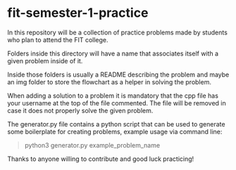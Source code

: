 # fit-semester-1-practice

In this repository will be a collection of practice
problems made by students who plan to attend the FIT
college.

Folders inside this directory will have a name that
associates itself with a given problem inside of it.

Inside those folders is usually a README describing
the problem and maybe an img folder to store the
flowchart as a helper in solving the problem.

When adding a solution to a problem it is mandatory
that the cpp file has your username at the top of the
file commented. The file will be removed in case it
does not properly solve the given problem.

The generator.py file contains a python script that
can be used to generate some boilerplate for creating
problems, example usage via command line:

> python3 generator.py example_problem_name

Thanks to anyone willing to contribute and good luck
practicing!